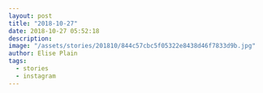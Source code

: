```yaml
---
layout: post
title: "2018-10-27"
date: 2018-10-27 05:52:18
description: 
image: "/assets/stories/201810/844c57cbc5f05322e8438d46f7833d9b.jpg"
author: Elise Plain
tags: 
  - stories
  - instagram
---
```



<p></p>
